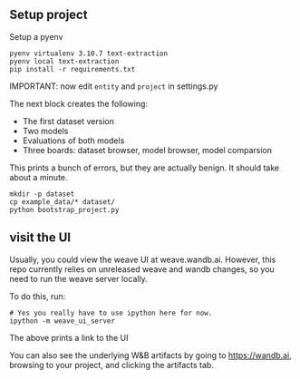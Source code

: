 ## Setup project

Setup a pyenv

```
pyenv virtualenv 3.10.7 text-extraction
pyenv local text-extraction
pip install -r requirements.txt
```

IMPORTANT: now edit `entity` and `project` in settings.py

The next block creates the following:

- The first dataset version
- Two models
- Evaluations of both models
- Three boards: dataset browser, model browser, model comparsion

This prints a bunch of errors, but they are actually benign. It should take about a minute.

```
mkdir -p dataset
cp example_data/* dataset/
python bootstrap_project.py
```

## visit the UI

<!-- Now you can Browse to https://weave.wandb.ai/browse/wandb/<entity&gt;/<project&gt; to find
your boards. -->

Usually, you could view the weave UI at weave.wandb.ai. However, this repo currently relies on unreleased weave and wandb changes, so you need to run the weave server locally.

To do this, run:

```
# Yes you really have to use ipython here for now.
ipython -m weave_ui_server
```

The above prints a link to the UI

You can also see the underlying W&B artifacts by going to https://wandb.ai, browsing to your project, and clicking the artifacts tab.
